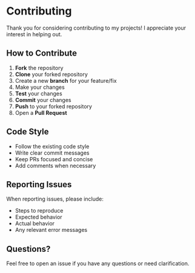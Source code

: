 # Contributing

Thank you for considering contributing to my projects! I appreciate your interest in helping out.

## How to Contribute

1. **Fork** the repository
2. **Clone** your forked repository
3. Create a new **branch** for your feature/fix
4. Make your changes
5. **Test** your changes
6. **Commit** your changes
7. **Push** to your forked repository
8. Open a **Pull Request**

## Code Style

- Follow the existing code style
- Write clear commit messages
- Keep PRs focused and concise
- Add comments when necessary

## Reporting Issues

When reporting issues, please include:
- Steps to reproduce
- Expected behavior
- Actual behavior
- Any relevant error messages

## Questions?

Feel free to open an issue if you have any questions or need clarification.
